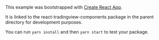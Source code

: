 This example was bootstrapped with [Create React App](https://github.com/facebook/create-react-app).

It is linked to the react-tradingview-components package in the parent directory for development purposes.

You can run `yarn install` and then `yarn start` to test your package.
